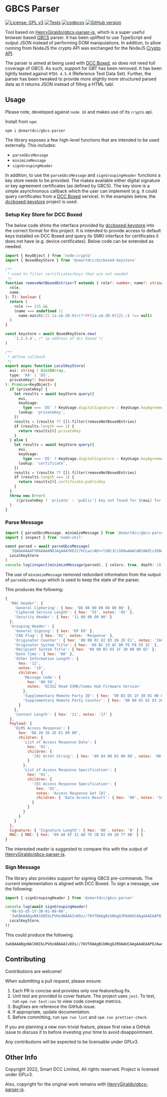 # GBCS Parser

[![License: GPL v3](https://img.shields.io/badge/License-GPLv3-blue.svg)](https://www.gnu.org/licenses/gpl-3.0)
[![Tests](https://github.com/SmartDCCInnovation/gbcs-parser/actions/workflows/node.yml/badge.svg?branch=main&event=push)](https://github.com/SmartDCCInnovation/gbcs-parser/actions/workflows/node.yml)
[![codecov](https://codecov.io/gh/SmartDCCInnovation/gbcs-parser/branch/main/graph/badge.svg?token=5GEBFQP778)](https://codecov.io/gh/SmartDCCInnovation/gbcs-parser)
[![GitHub version](https://badge.fury.io/gh/SmartDCCInnovation%2Fgbcs-parser.svg)](https://badge.fury.io/gh/SmartDCCInnovation%2Fgbcs-parser)

Tool based on [HenryGiraldo/gbcs-parser-js][gbcs-parser-js], which is a super
useful browser based [GBCS][gbcs] parser. It has been uplifted to use TypeScript
and output JSON instead of performing DOM manipulations. In addition, to allow
running from NodeJS the crypto API was exchanged for the NodeJS [Crypto
API][crypto].

The parser is aimed at being used with [DCC Boxed][boxed], so does not need full
coverage of GBCS. As such, support for GBT has been removed. It has been lightly
tested against `RTDS 4.5.0` (Reference Test Data Set). Further, the parser has
been tweaked to provide more slightly more structured parsed data as it returns
JSON instead of filling a HTML tabl.


## Usage

Please note, developed against `node 16` and makes use of its `crypto` api.

Install from `npm`:

```
npm i @smartdcc/gbcs-parser
```

The library exposes a few high-level functions that are intended to be used
externally. This includes:

* `parseGbcsMessage`
* `minimizeMessage`
* `signGroupingHeader`

In addition, to use the `parseGbcsMessage` and `signGroupingHeader` functions a
key store needs to be provided. The makes available either digital signature or
key agreement certificates (as defined by GBCS). The key store is a simple
asynchronous callback which the user can implement (e.g. it could query
certificates from a [DCC&nbsp;Boxed][boxed] service). In the examples below, the
[dccboxed-keystore][keystore] project is used.

### Setup Key Store for DCC&nbsp;Boxed

The below code shims the interface provided by [dccboxed-keystore][keystore]
into the correct format for this project. It is intended to provide access to
default keys installed on DCC Boxed and query its SMKI interface for
certificates it does not have (e.g. device certificates). Below code
can be extended as needed.

```typescript
import { KeyObject } from 'node:crypto'
import { BoxedKeyStore } from '@smartdcc/dccboxed-keystore'

/**
 * used to filter certificates/keys that are not needed
 */
function removeNotBoxedEntries<T extends { role?: number; name?: string }>({
  role,
  name,
}: T): boolean {
  return (
    role !== 135 &&
    (name === undefined ||
      name.match(/Z1-[a-zA-Z0-9]+(?!PP)[a-zA-Z0-9]{2}-/) !== null)
  )
}

const keystore = await BoxedKeyStore.new(
    '1.2.3.4', /* ip address of dcc boxed */
)

/**
 * define callback
 */
export async function LocalKeyStore(
  eui: string | Uint8Array,
  type: 'KA' | 'DS',
  privateKey?: boolean
): Promise<KeyObject> {
  if (privateKey) {
    let results = await keyStore.query({
      eui,
      keyUsage:
        type === 'DS' ? KeyUsage.digitalSignature : KeyUsage.keyAgreement,
      lookup: 'privateKey',
    })
    results = (results ?? []).filter(removeNotBoxedEntries)
    if (results.length === 1) {
      return results[0].privateKey
    }
  } else {
    let results = await keyStore.query({
      eui,
      keyUsage:
        type === 'DS' ? KeyUsage.digitalSignature : KeyUsage.keyAgreement,
      lookup: 'certificate',
    })
    results = (results ?? []).filter(removeNotBoxedEntries)
    if (results.length === 1) {
      return results[0].certificate.publicKey
    }
  }
  throw new Error(
    `${privateKey ? 'private' : 'public'} key not found for ${eui} for ${type}`
  )
}
```

### Parse Message

```typescript
import { parseGbcsMessage, minimizeMessage } from '@smartdcc/gbcs-parser'
import { inspect } from 'node:util'

const parsed = await parseGbcsMessage(
  '3QAAAAAAAFURAAAAAN8JAgAAAYKDJi7hCLwzrAD++lU8CJCz1R8wAAACABIAWZCz1R8wAQAAAAABgoMmLUUR2iAmLuEAAAEJBAACAAABAQAACahvMaB+y9JJIHeL',
  LocalKeyStore
)
console.log(inspect(minimizeMessage(parsed), { colors: true, depth: 10 }))
```

The use of `minimizeMessage` removed redundant information from the output of
`parseGbcsMessage` which is used to keep the state of the parser.

This produces the following:

```javascript
{
  'MAC Header': {
    'General Ciphering': { hex: 'DD 00 00 00 00 00 00' },
    'Ciphered Service Length': { hex: '55', notes: '85' },
    'Security Header': { hex: '11 00 00 00 00' }
  },
  'Grouping Header': {
    'General Signing': { hex: 'DF 09' },
    'CRA Flag': { hex: '02', notes: 'Response' },
    'Originator Counter': { hex: '00 00 01 82 83 26 2E E1', notes: '1660057693921' },
    'Originator System Title': { hex: '08 BC 33 AC 00 FE FA 55 3C' },
    'Recipient System Title': { hex: '08 90 B3 D5 1F 30 00 00 02' },
    'Date Time': { hex: '00' },
    'Other Information Length': {
      hex: '12',
      notes: '18',
      children: {
        'Message Code': {
          hex: '00 59',
          notes: 'ECS52 Read ESME/Comms Hub Firmware Version'
        },
        'Supplementary Remote Party ID': { hex: '90 B3 D5 1F 30 01 00 00' },
        'Supplementary Remote Party Counter': { hex: '00 00 01 82 83 26 2D 45', notes: '1660057693509' }
      }
    },
    'Content Length': { hex: '11', notes: '17' }
  },
  Payload: {
    'DLMS Access Response': {
      hex: 'DA 20 26 2E E1 00 00',
      children: {
        'List of Access Response Data': {
          hex: '01',
          children: {
            '[0] Octet String': { hex: '09 04 00 02 00 00', notes: '00:02:00.00' }
          }
        },
        'List of Access Response Specification': {
          hex: '01',
          children: {
            '[0] Access Response Specification': {
              hex: '01',
              notes: 'Access Response Get [0]',
              children: { 'Data Access Result': { hex: '00', notes: 'Success' } }
            }
          }
        }
      }
    }
  },
  Signature: { 'Signature Length': { hex: '00', notes: '0' } },
  MAC: { MAC: { hex: '09 A8 6F 31 A0 7E CB D2 49 20 77 8B' } }
}
```

The interested reader is suggested to compare this with the output of
[HenryGiraldo/gbcs-parser-js][gbcs-parser-js].

### Sign Message

The library also provides support for signing GBCS pre-commands. The current
implementation is aligned with DCC&nbsp;Boxed. To sign a message, use the following:

```typescript
import { signGroupingHeader } from '@smartdcc/gbcs-parser'

console.log(await signGroupingHeader(
  '90-b3-d5-1f-30-01-00-00',
  '3wkBAAABgoNAlH0IkLPVHzABAAAIvDOs//76VT0AAgBibNkgQJR9AAUCAAgAAAEAAP8JAwAIAAABAAD/BQMACAAAAQAA/wQBAAgAAAEAAP8CAQAIAAABAAD/BAUWBQIDCQz///////////+AAP8JDAfeDB//FzsKAIAA/wkMB98BAf8AAAoAgAD/DwAAAA==',
  LocalKeyStore,
))
```

This could produce the following:

```
3wkBAAABgoNAlH0IkLPVHzABAAAIvDOs//76VT0AAgBibNkgQJR9AAUCAAgAAAEAAP8JAwAIAAABAAD/BQMACAAAAQAA/wQBAAgAAAEAAP8CAQAIAAABAAD/BAUWBQIDCQz///////////+AAP8JDAfeDB//FzsKAIAA/wkMB98BAf8AAAoAgAD/DwAAAECKdRM+cYyVimzkVv9VdaEneMRUTTtP8O8e0IPakREPLfqgx4CDHzYGmPSzhQ+3PxIz9v8hD3N4cv73SIv8p9Gx
```

## Contributing

Contributions are welcome!

When submitting a pull request, please ensure:

  1. Each PR is concise and provides only one feature/bug fix.
  2. Unit test are provided to cover feature. The project uses `jest`. To test,
     run `npm run test:cov` to view code coverage metrics.
  3. Bugfixes are reference the GitHub issue.
  4. If appropriate, update documentation.
  5. Before committing, run `npm run lint` and `npm run prettier-check`.

If you are planning a new non-trivial feature, please first raise a GitHub issue
to discuss it to before investing your time to avoid disappointment.

Any contributions will be expected to be licensable under GPLv3.

## Other Info

Copyright 2022, Smart DCC Limited, All rights reserved. Project is licensed under GPLv3.

Also, copyright for the original work remains with
[HenryGiraldo/gbcs-parser-js][gbcs-parser-js].

[gbcs-parser-js]: https://github.com/HenryGiraldo/gbcs-parser-js "GitHub: GBCS Parser JS"
[crypto]: https://nodejs.org/docs/latest-v14.x/api/crypto.html "NodeJS Crypto API v14.x"
[gbcs]: https://smartenergycodecompany.co.uk/the-smart-energy-code-2/ "Smart Energy Code"
[boxed]: https://www.smartdcc.co.uk/our-smart-network/network-products-services/dcc-boxed/ "DCC Boxed"
[keystore]: https://github.com/SmartDCCInnovation/dccboxed-keystore "GitHub: DCCBoxed KeyStore"
